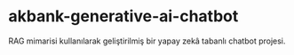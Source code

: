 # akbank-generative-ai-chatbot
RAG mimarisi kullanılarak geliştirilmiş bir yapay zekâ tabanlı chatbot projesi.
